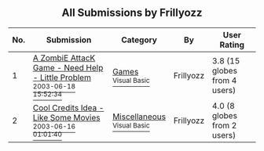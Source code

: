 ﻿<div align="center">

## All Submissions by Frillyozz

</div>

No.  | Submission | Category | By   | User Rating
---- | ---------- | -------- | ---- | -----------
1 | [A ZombiE AttacK Game \- Need Help \- Little Problem<br /><sup>2003-06-18 15:52:34</sup>](https://github.com/Planet-Source-Code/frillyozz-a-zombie-attack-game-need-help-little-problem__1-46265) | [Games<br /><sup>Visual Basic</sup>](../ByCategory/games__1-38.md) | Frillyozz | 3.8 (15 globes from 4 users)
2 | [Cool Credits Idea \- Like Some Movies<br /><sup>2003-06-16 01:01:40</sup>](https://github.com/Planet-Source-Code/frillyozz-cool-credits-idea-like-some-movies__1-46209) | [Miscellaneous<br /><sup>Visual Basic</sup>](../ByCategory/miscellaneous__1-1.md) | Frillyozz | 4.0 (8 globes from 2 users)

